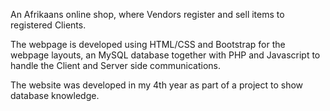 An Afrikaans online shop, where Vendors register and sell items to registered Clients. 

The webpage is developed using HTML/CSS and Bootstrap for the webpage layouts, an MySQL database together with PHP and Javascript to handle the Client and Server side communications. 

The website was developed in my 4th year as part of a project to show database knowledge.